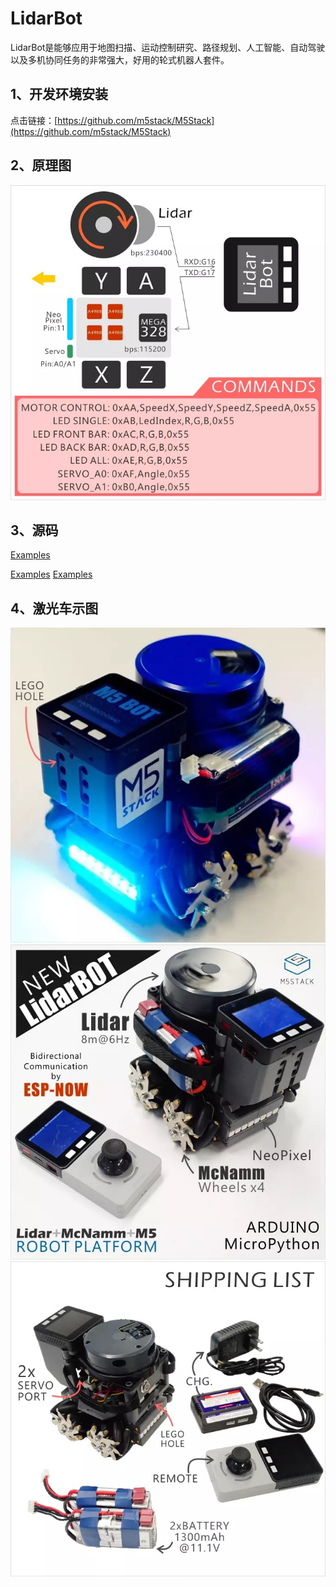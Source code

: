 # LidarBot
   LidarBot是能够应用于地图扫描、运动控制研究、路径规划、人工智能、自动驾驶以及多机协同任务的非常强大，好用的轮式机器人套件。
 



## 1、开发环境安装
   点击链接：[https://github.com/m5stack/M5Stack](https://github.com/m5stack/M5Stack)

## 2、原理图

![image](.//Schematic_Diagram/576571642811095946.jpg)
   
   
## 3、源码
  
   [Examples](./LidarBot/Firmware/Lidar_Bottom_FW/MCAR328)
   
   [Examples](./LidarBot/Firmware/Lidar_Bottom_FW/MCAR328)
   [Examples](./LidarBot/Firmware/Lidar_Bottom_FW/MCAR328)

## 4、激光车示图

![image](./Product_Picture/403212353277269881.jpg)
![image](./Product_Picture/545126402675232250.jpg)
![image](./Product_Picture/785202095111185304.jpg)
